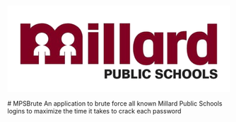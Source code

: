 <p align="center">
  <img src="media/banner.png" />
</p>
# MPSBrute
An application to brute force all known Millard Public Schools logins to maximize the time it takes to crack each password
